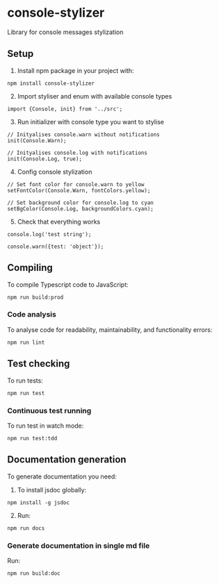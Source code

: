 # console-stylizer
Library for console messages stylization

## Setup

1. Install npm package in your project with:

```
npm install console-stylizer
```

2. Import styliser and enum with available console types 
```
import {Console, init} from '../src';
``` 

3. Run initializer with console type you want to stylise
```
// Inityalises console.warn without notifications
init(Console.Warn);

// Inityalises console.log with notifications 
init(Console.Log, true);
```

4. Config console stylization
```
// Set font color for console.warn to yellow
setFontColor(Console.Warn, fontColors.yellow);

// Set background color for console.log to cyan
setBgColor(Console.Log, backgroundColors.cyan);
```

5. Check that everything works
```
console.log('test string');

console.warn({test: 'object'});
```

## Compiling
To compile Typescript code to JavaScript:
 ```
 npm run build:prod
 ```
 
### Code analysis
To analyse code for readability, maintainability, and functionality errors:
 ```
 npm run lint
 ```
 
## Test checking
To run tests: 
 ```
 npm run test
 ```
 
### Continuous test running
To run test in watch mode:
 ```
 npm run test:tdd
 ```

## Documentation generation
To generate documentation you need:

1. To install jsdoc globally:
```
npm install -g jsdoc
```
2. Run:
```
npm run docs
```

### Generate documentation in single md file
Run:
```
npm run build:doc
```
